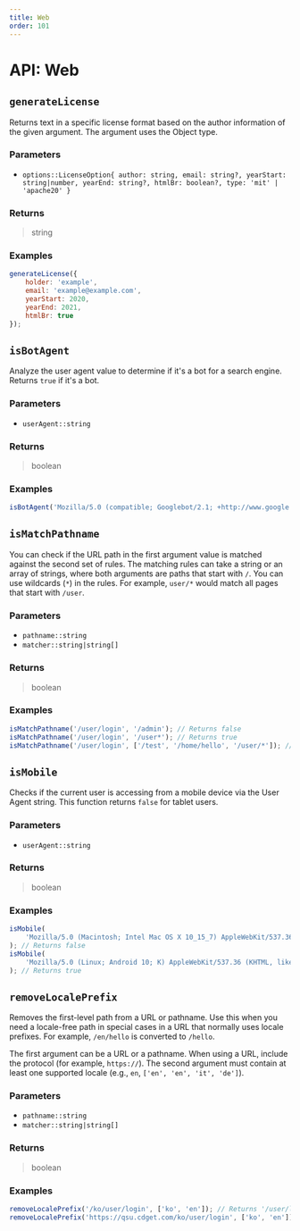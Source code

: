 ```yaml
---
title: Web
order: 101
---
```


# API: Web

## `generateLicense`

Returns text in a specific license format based on the author information of the given argument. The argument uses the Object type.

### Parameters

- `options::LicenseOption{ author: string, email: string?, yearStart: string|number, yearEnd: string?, htmlBr: boolean?, type: 'mit' | 'apache20' }`

### Returns

> string

### Examples

```javascript
generateLicense({
	holder: 'example',
	email: 'example@example.com',
	yearStart: 2020,
	yearEnd: 2021,
	htmlBr: true
});
```

## `isBotAgent`

Analyze the user agent value to determine if it's a bot for a search engine. Returns `true` if it's a bot.

### Parameters

- `userAgent::string`

### Returns

> boolean

### Examples

```javascript
isBotAgent('Mozilla/5.0 (compatible; Googlebot/2.1; +http://www.google.com/bot.html)'); // Returns true
```

## `isMatchPathname`

You can check if the URL path in the first argument value is matched against the second set of rules. The matching rules can take a string or an array of strings, where both arguments are paths that start with `/`. You can use wildcards (`*`) in the rules. For example, `user/*` would match all pages that start with `/user`.

### Parameters

- `pathname::string`
- `matcher::string|string[]`

### Returns

> boolean

### Examples

```javascript
isMatchPathname('/user/login', '/admin'); // Returns false
isMatchPathname('/user/login', '/user*'); // Returns true
isMatchPathname('/user/login', ['/test', '/home/hello', '/user/*']); // Returns true
```

## `isMobile`

Checks if the current user is accessing from a mobile device via the User Agent string. This function returns `false` for tablet users.

### Parameters

- `userAgent::string`

### Returns

> boolean

### Examples

```javascript
isMobile(
	'Mozilla/5.0 (Macintosh; Intel Mac OS X 10_15_7) AppleWebKit/537.36 (KHTML, like Gecko) Chrome/133.0.0.0 Safari/537.36'
); // Returns false
isMobile(
	'Mozilla/5.0 (Linux; Android 10; K) AppleWebKit/537.36 (KHTML, like Gecko) Chrome/133.0.0.0 Mobile Safari/537.36'
); // Returns true
```

## `removeLocalePrefix`

Removes the first-level path from a URL or pathname. Use this when you need a locale-free path in special cases in a URL that normally uses locale prefixes. For example, `/en/hello` is converted to `/hello`.

The first argument can be a URL or a pathname. When using a URL, include the protocol (for example, `https://`). The second argument must contain at least one supported locale (e.g., `en`, `['en', 'en', 'it', 'de']`).

### Parameters

- `pathname::string`
- `matcher::string|string[]`

### Returns

> boolean

### Examples

```javascript
removeLocalePrefix('/ko/user/login', ['ko', 'en']); // Returns '/user/login'
removeLocalePrefix('https://qsu.cdget.com/ko/user/login', ['ko', 'en']); // Returns 'https://qsu.cdget.com/user/login'
```
